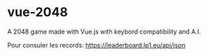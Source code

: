 # vue-2048
A 2048 game made with Vue.js with keybord compatibility and A.I.

Pour consuler les records:
https://leaderboard.lp1.eu/api/json
